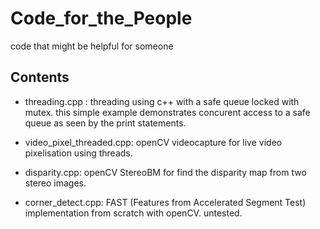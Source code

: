 # Code_for_the_People
code that might be helpful for someone

## Contents
- threading.cpp : threading using c++ <thread> with a safe queue locked with mutex.
  this simple example demonstrates concurent access to a safe queue as seen by the print statements.
  
- video_pixel_threaded.cpp: openCV videocapture for live video pixelisation using threads.

- disparity.cpp: openCV StereoBM for find the disparity map from two stereo images.

- corner_detect.cpp: FAST (Features from Accelerated Segment Test) implementation from scratch with openCV. untested.
